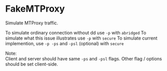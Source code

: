 # FakeMTProxy

Simulate MTProxy traffic.

To simulate ordinary connection without dd use `-p` with `abridged`
To simulate what this issue illustrates use `-p` with `secure`
To simulate current implemention, use `-p -ps` and `-psl` (optional) with `secure`

Note:  
Client and server should have same `-ps` and `-psl` flags. Other flag / options should be set client-side.
